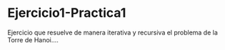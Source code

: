 # Ejercicio1-Practica1
Ejercicio que resuelve de manera iterativa y recursiva el problema de la Torre de Hanoi....
